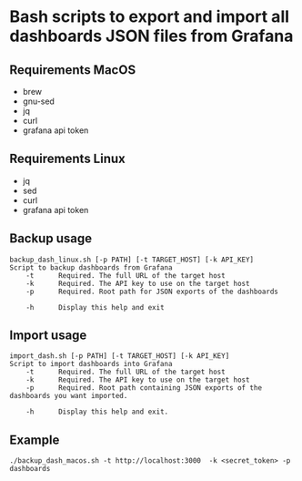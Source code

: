 Bash scripts to export and import all dashboards JSON files from Grafana
====
Requirements MacOS
---
* brew
* gnu-sed
* jq
* curl
* grafana api token

Requirements Linux
---
* jq
* sed
* curl
* grafana api token

Backup usage
---
```text
backup_dash_linux.sh [-p PATH] [-t TARGET_HOST] [-k API_KEY]
Script to backup dashboards from Grafana
    -t      Required. The full URL of the target host
    -k      Required. The API key to use on the target host
    -p      Required. Root path for JSON exports of the dashboards

    -h      Display this help and exit
```
Import usage
---
```text
import_dash.sh [-p PATH] [-t TARGET_HOST] [-k API_KEY]
Script to import dashboards into Grafana
    -t      Required. The full URL of the target host
    -k      Required. The API key to use on the target host
    -p      Required. Root path containing JSON exports of the dashboards you want imported.

    -h      Display this help and exit.
```
Example
---
```shell script
./backup_dash_macos.sh -t http://localhost:3000  -k <secret_token> -p dashboards
```